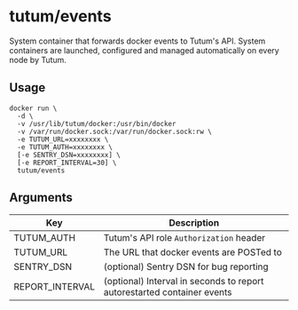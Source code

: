 tutum/events
============

System container that forwards docker events to Tutum's API. System containers are launched, configured and managed automatically on every node by Tutum.


## Usage

    docker run \
      -d \
      -v /usr/lib/tutum/docker:/usr/bin/docker
      -v /var/run/docker.sock:/var/run/docker.sock:rw \
      -e TUTUM_URL=xxxxxxxx \
      -e TUTUM_AUTH=xxxxxxxx \
      [-e SENTRY_DSN=xxxxxxxx] \
      [-e REPORT_INTERVAL=30] \
      tutum/events


## Arguments

Key | Description
----|------------
TUTUM_AUTH | Tutum's API role `Authorization` header
TUTUM_URL  | The URL that docker events are POSTed to 
SENTRY_DSN | (optional) Sentry DSN for bug reporting
REPORT_INTERVAL | (optional) Interval in seconds to report autorestarted container events
